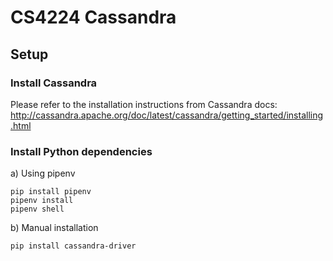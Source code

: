 # CS4224 Cassandra

## Setup

### Install Cassandra

Please refer to the installation instructions from Cassandra docs:
http://cassandra.apache.org/doc/latest/cassandra/getting_started/installing.html

### Install Python dependencies

a) Using pipenv
```
pip install pipenv
pipenv install
pipenv shell
```

b) Manual installation
```
pip install cassandra-driver
```
